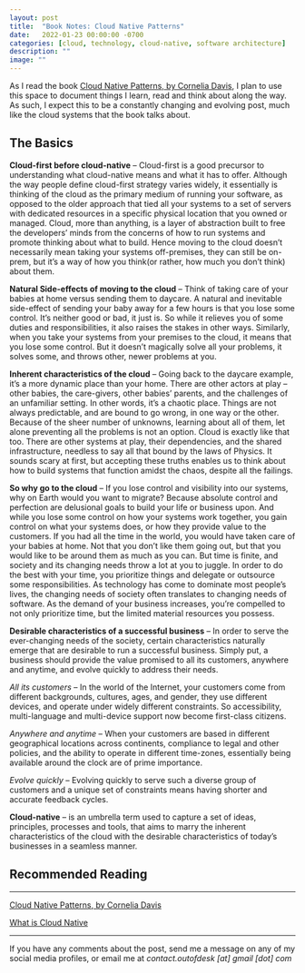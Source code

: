 ```yaml
---
layout: post
title:  "Book Notes: Cloud Native Patterns"
date:   2022-01-23 00:00:00 -0700
categories: [cloud, technology, cloud-native, software architecture]
description: ""
image: ""
---
```


As I read the book [Cloud Native Patterns, by Cornelia Davis](https://www.manning.com/books/cloud-native-patterns), I plan to use this space to document things I learn, read and think about along the way. As such, I expect this to be a constantly changing and evolving post, much like the cloud systems that the book talks about.

## The Basics

**Cloud-first before cloud-native** – Cloud-first is a good precursor to understanding what cloud-native means and what it has to offer. Although the way people define cloud-first strategy varies widely, it essentially is thinking of the cloud as the primary medium of running your software, as opposed to the older approach that tied all your systems to a set of servers with dedicated resources in a specific physical location that you owned or managed. Cloud, more than anything, is a layer of abstraction built to free the developers’ minds from the concerns of how to run systems and promote thinking about what to build. Hence moving to the cloud doesn’t necessarily mean taking your systems off-premises, they can still be on-prem, but it’s a way of how you think(or rather, how much you don’t think) about them.

**Natural Side-effects of moving to the cloud** – Think of taking care of your babies at home versus sending them to daycare. A natural and inevitable side-effect of sending your baby away for a few hours is that you lose some control. It’s neither good or bad, it just is. So while it relieves you of some duties and responsibilities, it also raises the stakes in other ways. Similarly, when you take your systems from your premises to the cloud, it means that you lose some control. But it doesn’t magically solve all your problems, it solves some, and throws other, newer problems at you.

**Inherent characteristics of the cloud** – Going back to the daycare example, it’s a more dynamic place than your home. There are other actors at play – other babies, the care-givers, other babies’ parents, and the challenges of an unfamiliar setting. In other words, it’s a chaotic place. Things are not always predictable, and are bound to go wrong, in one way or the other. Because of the sheer number of unknowns, learning about all of them, let alone preventing all the problems is not an option. Cloud is exactly like that too. There are other systems at play, their dependencies, and the shared infrastructure, needless to say all that bound by the laws of Physics. It sounds scary at first, but accepting these truths enables us to think about how to build systems that function amidst the chaos, despite all the failings.

**So why go to the cloud** – If you lose control and visibility into our systems, why on Earth would you want to migrate? Because absolute control and perfection are delusional goals to build your life or business upon. And while you lose some control on how your systems work together, you gain control on what your systems does, or how they provide value to the customers. If you had all the time in the world, you would have taken care of your babies at home. Not that you don’t like them going out, but that you would like to be around them as much as you can. But time is finite, and society and its changing needs throw a lot at you to juggle. In order to do the best with your time, you prioritize things and delegate or outsource some responsibilities. As technology has come to dominate most people’s lives, the changing needs of society often translates to changing needs of software. As the demand of your business increases, you’re compelled to not only prioritize time, but the limited material resources you possess.

**Desirable characteristics of a successful business** – In order to serve the ever-changing needs of the society, certain characteristics naturally emerge that are desirable to run a successful business. Simply put, a business should provide the value promised to all its customers, anywhere and anytime, and evolve quickly to address their needs.

*All its customers* – In the world of the Internet, your customers come from different backgrounds, cultures, ages, and gender, they use different devices, and operate under widely different constraints. So accessibility, multi-language and multi-device support now become first-class citizens.

*Anywhere and anytime* – When your customers are based in different geographical locations across continents, compliance to legal and other policies, and the ability to operate in different time-zones, essentially being available around the clock are of prime importance.

*Evolve quickly* – Evolving quickly to serve such a diverse group of customers and a unique set of constraints means having shorter and accurate feedback cycles.

**Cloud-native** – is an umbrella term used to capture a set of ideas, principles, processes and tools, that aims to marry the inherent characteristics of the cloud with the desirable characteristics of today’s businesses in a seamless manner.

## Recommended Reading
-----

[Cloud Native Patterns, by Cornelia Davis](https://www.manning.com/books/cloud-native-patterns)

[What is Cloud Native](https://docs.microsoft.com/en-us/dotnet/architecture/cloud-native/definition)

*****

If you have any comments about the post, send me a message on any of my social media profiles, or email me at *contact.outofdesk [at] gmail [dot] com*
